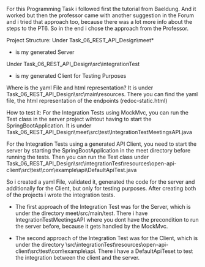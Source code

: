 For this Programming Task i followed first the tutorial from Baeldung. And it worked but then the professor came with another suggestion in the 
Forum and i tried that approach too, because there was a lot more info about the steps to the PT6. So in the end i chose the approach from the Professor.

Project Structure:
Under Task_06_REST_API_Design\meet\* 
 - is my generated Server

Under Task_06_REST_API_Design\src\integrationTest
 - is my generated Client for Testing Purposes

Where is the yaml File and html representation? 
It is under Task_06_REST_API_Design\src\main\resources. There you can find the yaml file, the html representation of the endpoints (redoc-static.html)

How to test it: 
For the Integration Tests using MockMvc, you can run the Test class in the server project wihtout having to start the SpringBootApplication.
It is under Task_06_REST_API_Design\meet\src\test\IntegrationTestMeetingsAPI.java

For the Integration Tests using a generated API Client, you need to start the server by starting the SpringBootApplication in the meet directory before running the tests. 
Then you can run the Test class under Task_06_REST_API_Design\src\integrationTest\resources\open-api-client\src\test\com\example\api\DefaultApiTest.java

So i created a yaml File, validated it, generated the code for the server and additionally for the Client, but only for testing purposes. After creating 
both of the projects i wrote the integration tests. 

- The first approach of the Integration Test was for the Server, which is under the directory
  meet/src/main/test. There i have IntegrationTestMeetingsAPI where you dont have the precondition to run the server before, because it gets handled by the MockMvc.


- The second approach of the Integration Test was for the Client, which is under the directory
  \src\integrationTest\resources\open-api-client\src\test\com\example\api. There i have a DefaultApiTeset to test the integration between the client and the server. 
